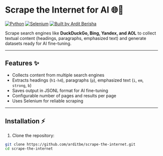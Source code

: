 # Scrape the Internet for AI 🌐🤖

[![Python](https://img.shields.io/badge/Python-3776AB?style=for-the-badge&logo=python&logoColor=white)](https://www.python.org/)
[![Selenium](https://img.shields.io/badge/Selenium-43B02A?style=for-the-badge&logo=selenium&logoColor=white)](https://www.selenium.dev/)
[![Built by Ardit Berisha](https://img.shields.io/badge/Coded%20by-Ardit%20Berisha-FF69B4?style=for-the-badge)](https://github.com/arditbe)

Scrape search engines like **DuckDuckGo, Bing, Yandex, and AOL** to collect textual content (headings, paragraphs, emphasized text) and generate datasets ready for AI fine-tuning.

---

## Features ✨

- Collects content from multiple search engines
- Extracts headings (`h1-h4`), paragraphs (`p`), emphasized text (`i`, `em`, `strong`, `b`)
- Saves output in JSONL format for AI fine-tuning
- Configurable number of pages and results per page
- Uses Selenium for reliable scraping

---

## Installation ⚡

1. Clone the repository:

```bash
git clone https://github.com/arditbe/scrape-the-internet.git
cd scrape-the-internet
